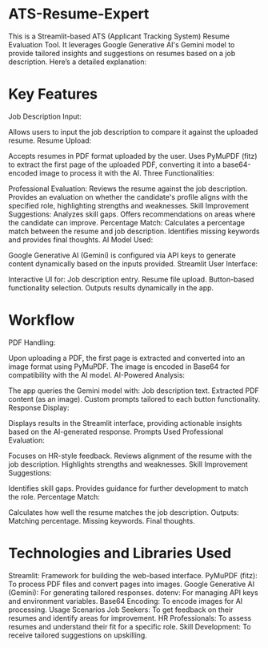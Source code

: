 # ATS-Resume-Expert

This  is a Streamlit-based ATS (Applicant Tracking System) Resume Evaluation Tool. It leverages Google Generative AI's Gemini model to provide tailored insights and suggestions on resumes based on a job description. Here’s a detailed explanation:

# Key Features
Job Description Input:

Allows users to input the job description to compare it against the uploaded resume.
Resume Upload:

Accepts resumes in PDF format uploaded by the user.
Uses PyMuPDF (fitz) to extract the first page of the uploaded PDF, converting it into a base64-encoded image to process it with the AI.
Three Functionalities:

Professional Evaluation:
Reviews the resume against the job description.
Provides an evaluation on whether the candidate's profile aligns with the specified role, highlighting strengths and weaknesses.
Skill Improvement Suggestions:
Analyzes skill gaps.
Offers recommendations on areas where the candidate can improve.
Percentage Match:
Calculates a percentage match between the resume and job description.
Identifies missing keywords and provides final thoughts.
AI Model Used:

Google Generative AI (Gemini) is configured via API keys to generate content dynamically based on the inputs provided.
Streamlit User Interface:

Interactive UI for:
Job description entry.
Resume file upload.
Button-based functionality selection.
Outputs results dynamically in the app.
# Workflow
PDF Handling:

Upon uploading a PDF, the first page is extracted and converted into an image format using PyMuPDF.
The image is encoded in Base64 for compatibility with the AI model.
AI-Powered Analysis:

The app queries the Gemini model with:
Job description text.
Extracted PDF content (as an image).
Custom prompts tailored to each button functionality.
Response Display:

Displays results in the Streamlit interface, providing actionable insights based on the AI-generated response.
Prompts Used
Professional Evaluation:

Focuses on HR-style feedback.
Reviews alignment of the resume with the job description.
Highlights strengths and weaknesses.
Skill Improvement Suggestions:

Identifies skill gaps.
Provides guidance for further development to match the role.
Percentage Match:

Calculates how well the resume matches the job description.
Outputs:
Matching percentage.
Missing keywords.
Final thoughts.
# Technologies and Libraries Used
Streamlit:
Framework for building the web-based interface.
PyMuPDF (fitz):
To process PDF files and convert pages into images.
Google Generative AI (Gemini):
For generating tailored responses.
dotenv:
For managing API keys and environment variables.
Base64 Encoding:
To encode images for AI processing.
Usage Scenarios
Job Seekers:
To get feedback on their resumes and identify areas for improvement.
HR Professionals:
To assess resumes and understand their fit for a specific role.
Skill Development:
To receive tailored suggestions on upskilling.
